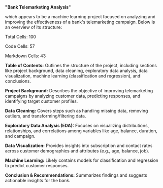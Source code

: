 **"Bank Telemarketing Analysis"**

 which appears to be a machine learning project focused on analyzing and improving the effectiveness of a bank's telemarketing campaign. Below is an overview of its structure:

Total Cells: 100

Code Cells: 57

Markdown Cells: 43

**Table of Contents:** Outlines the structure of the project, including sections like project background, data cleaning, exploratory data analysis, data visualization, machine learning (classification and regression), and conclusions.

**Project Background:** Describes the objective of improving telemarketing campaigns by analyzing customer data, predicting responses, and identifying target customer profiles.

**Data Cleaning:** Covers steps such as handling missing data, removing outliers, and transforming/filtering data.

**Exploratory Data Analysis (EDA):** Focuses on visualizing distributions, relationships, and correlations among variables like age, balance, duration, and campaign.

**Data Visualization:** Provides insights into subscription and contact rates across customer demographics and attributes (e.g., age, balance, job).

**Machine Learning:** Likely contains models for classification and regression to predict customer responses.

**Conclusion & Recommendations:** Summarizes findings and suggests actionable insights for the bank.
